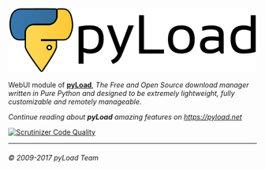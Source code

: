 <p align="center"><a href="https://pyload.net"><img src="/media/banner.png" alt="pyLoad" /></a></p>

WebUI module of [**pyLoad**](https://github.com/pyload/pyload),
*The Free and Open Source download manager written in Pure Python and designed
to be extremely lightweight, fully customizable and remotely manageable*.

_Continue reading about **pyLoad** amazing features on <https://pyload.net>_


[![Scrutinizer Code Quality](https://scrutinizer-ci.com/g/pyload/webui/badges/quality-score.png?b=master)](https://scrutinizer-ci.com/g/pyload/webui/?branch=master)


------------------------------
###### © 2009-2017 pyLoad Team
